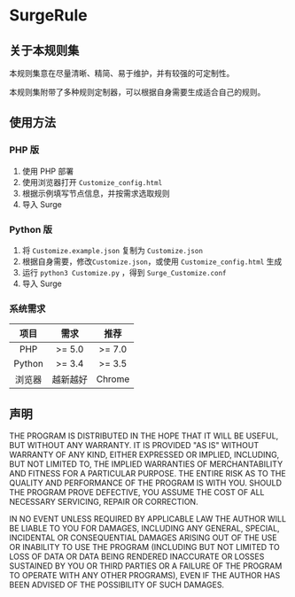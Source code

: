 # SurgeRule

## 关于本规则集

本规则集意在尽量清晰、精简、易于维护，并有较强的可定制性。

本规则集附带了多种规则定制器，可以根据自身需要生成适合自己的规则。

## 使用方法

### PHP 版

1. 使用 PHP 部署
1. 使用浏览器打开 `Customize_config.html`
1. 根据示例填写节点信息，并按需求选取规则
1. 导入 Surge

### Python 版

1. 将 `Customize.example.json` 复制为 `Customize.json`
1. 根据自身需要，修改`Customize.json`，或使用 `Customize_config.html` 生成
1. 运行 `python3 Customize.py` ，得到 `Surge_Customize.conf`
1. 导入 Surge

### 系统需求

| 项目 | 需求 | 推荐 |
| :---: | :---: | :---: |
| PHP | >= 5.0 | >= 7.0 |
| Python | >= 3.4 | >= 3.5 |
| 浏览器 | 越新越好 | Chrome |

## 声明

THE PROGRAM IS DISTRIBUTED IN THE HOPE THAT IT WILL BE USEFUL, BUT WITHOUT ANY WARRANTY. IT IS PROVIDED "AS IS" WITHOUT WARRANTY OF ANY KIND, EITHER EXPRESSED OR IMPLIED, INCLUDING, BUT NOT LIMITED TO, THE IMPLIED WARRANTIES OF MERCHANTABILITY AND FITNESS FOR A PARTICULAR PURPOSE. THE ENTIRE RISK AS TO THE QUALITY AND PERFORMANCE OF THE PROGRAM IS WITH YOU. SHOULD THE PROGRAM PROVE DEFECTIVE, YOU ASSUME THE COST OF ALL NECESSARY SERVICING, REPAIR OR CORRECTION.

IN NO EVENT UNLESS REQUIRED BY APPLICABLE LAW THE AUTHOR WILL BE LIABLE TO YOU FOR DAMAGES, INCLUDING ANY GENERAL, SPECIAL, INCIDENTAL OR CONSEQUENTIAL DAMAGES ARISING OUT OF THE USE OR INABILITY TO USE THE PROGRAM (INCLUDING BUT NOT LIMITED TO LOSS OF DATA OR DATA BEING RENDERED INACCURATE OR LOSSES SUSTAINED BY YOU OR THIRD PARTIES OR A FAILURE OF THE PROGRAM TO OPERATE WITH ANY OTHER PROGRAMS), EVEN IF THE AUTHOR HAS BEEN ADVISED OF THE POSSIBILITY OF SUCH DAMAGES.
